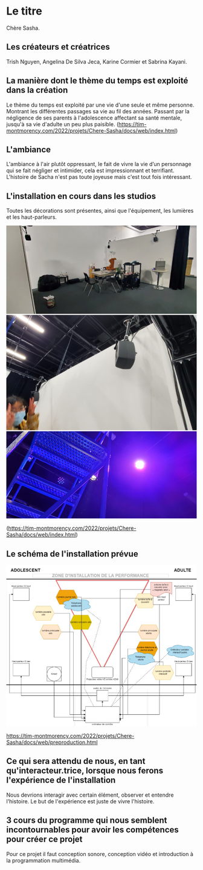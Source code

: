 
# Le titre
Chère Sasha.

## Les créateurs et créatrices
Trish Nguyen, Angelina De Silva Jeca, Karine Cormier et Sabrina Kayani.

## La manière dont le thème du temps est exploité dans la création
Le thème du temps est exploité par une vie d'une seule et même personne. Montrant les différentes passages sa vie au fil des années. Passant par la négligence de ses parents à l'adolescence affectant sa santé mentale, jusqu'à sa vie d'adulte un peu plus paisible.
(https://tim-montmorency.com/2022/projets/Chere-Sasha/docs/web/index.html)

## L'ambiance
L'ambiance à l'air plutôt oppressant, le fait de vivre la vie d’un personnage qui se fait négliger et intimider, cela est impressionnant et terrifiant. L'histoire de Sacha n'est pas toute joyeuse mais c'est tout fois intéressant.

## L'installation en cours dans les studios
Toutes les décorations sont présentes, ainsi que l'équipement, les lumières et les haut-parleurs. 

![Deco](https://github.com/RaphBarniques/TP2_Raph_Isaac_Maika/blob/b6995e78ad09f0e27e4b333fefeb9a7dd3b3a1d1/medias/TIM_Chere-sasha_deco.png) ![Haut-parleur](https://github.com/RaphBarniques/TP2_Raph_Isaac_Maika/blob/f4319fddb235cb2a04f94b9c6a853daee4372c15/medias/TIM_Chere-sasha_speaker.png) ![Lumière](https://github.com/RaphBarniques/TP2_Raph_Isaac_Maika/blob/6e8e9649e7b3ed3a5aaf95572e7eb46a4cacff02/medias/TIM_Chere-sasha_projecteur_lumiere.png)

(https://tim-montmorency.com/2022/projets/Chere-Sasha/docs/web/index.html)

## Le schéma de l'installation prévue
![Plan](https://github.com/RaphBarniques/TP2_Raph_Isaac_Maika/blob/760c9ab8d45fa3481391de1a9bf419797fc17108/medias/TIM_Chere-sasha_plan.png)

https://tim-montmorency.com/2022/projets/Chere-Sasha/docs/web/preproduction.html

## Ce qui sera attendu de nous, en tant qu'interacteur.trice, lorsque nous ferons l'expérience de l'installation
Nous devrions interagir avec certain élément, observer et entendre l'histoire. Le but de l'expérience est juste de vivre l'histoire.

## 3 cours du programme qui nous semblent incontournables pour avoir les compétences pour créer ce projet
Pour ce projet il faut conception sonore, conception vidéo et introduction à la programmation multimédia.
